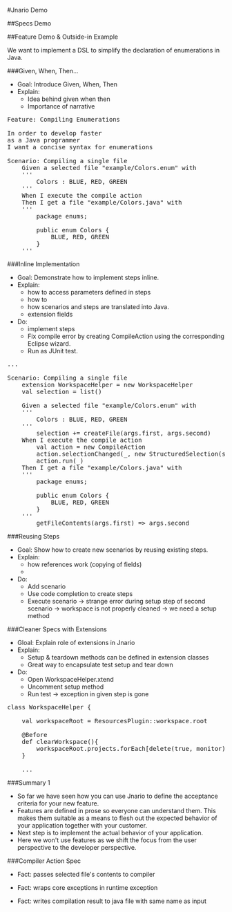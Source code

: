 #Jnario Demo

##Specs Demo

##Feature Demo & Outside-in Example

We want to implement a DSL to simplify the declaration of enumerations in Java. 

###Given, When, Then... 

- Goal: Introduce Given, When, Then
- Explain:
	- Idea behind given when then
	- Importance of narrative

<pre class="prettyprint lang-feature">
Feature: Compiling Enumerations

In order to develop faster 
as a Java programmer
I want a concise syntax for enumerations

Scenario: Compiling a single file	
	Given a selected file "example/Colors.enum" with
	'''
		Colors : BLUE, RED, GREEN
	'''
	When I execute the compile action
	Then I get a file "example/Colors.java" with
	'''
		package enums;
		
		public enum Colors {
			BLUE, RED, GREEN
		}
	'''
</pre>

###Inline Implementation

- Goal: Demonstrate how to implement steps inline. 
- Explain:
	- how to access parameters defined in steps
	- how to 
	- how scenarios and steps are translated into Java. 
	- extension fields
- Do:
	- implement steps
	- Fix compile error by creating CompileAction using the corresponding Eclipse wizard.
	- Run as JUnit test.

<pre class="prettyprint lang-feature">
...

Scenario: Compiling a single file
	extension WorkspaceHelper = new WorkspaceHelper
	val selection = list()
			
	Given a selected file "example/Colors.enum" with
	'''
		Colors : BLUE, RED, GREEN
	'''
		selection += createFile(args.first, args.second)
	When I execute the compile action
		val action = new CompileAction
		action.selectionChanged(_, new StructuredSelection(selection))
		action.run(_)
	Then I get a file "example/Colors.java" with
	'''
		package enums;
		
		public enum Colors {
			BLUE, RED, GREEN
		}
	'''
		getFileContents(args.first) => args.second
</pre>

###Reusing Steps

- Goal: Show how to create new scenarios by reusing existing steps.
- Explain:
	- how references work (copying of fields)
	- 
- Do:
	- Add scenario 
	- Use code completion to create steps
	- Execute scenario 
		-> strange error during setup step of second scenario
		-> workspace is not properly cleaned
		-> we need a setup method

###Cleaner Specs with Extensions

- Gloal: Explain role of extensions in Jnario
- Explain:
	- Setup & teardown methods can be defined in extension classes
	- Great way to encapsulate test setup and tear down
- Do:
	- Open WorkspaceHelper.xtend
	- Uncomment setup method
	- Run test -> exception in given step is gone

<pre class="prettyprint lang-xtend">
class WorkspaceHelper {
	
	val workspaceRoot = ResourcesPlugin::workspace.root
	
	@Before
	def clearWorkspace(){
		workspaceRoot.projects.forEach[delete(true, monitor)]
	}	

	...
</pre>

###Summary 1

- So far we have seen how you can use Jnario to define the acceptance criteria for your new feature.
- Features are defined in prose so everyone can understand them. This makes them suitable as a means to flesh out the expected behavior of your application together with your customer.
- Next step is to implement the actual behavior of your application. 
- Here we won't use features as we shift the focus from the user perspective to the developer perspective. 

###Compiler Action Spec

- Fact: passes selected file's contents to compiler

- Fact: wraps core exceptions in runtime exception

- Fact: writes compilation result to java file with same name as input


